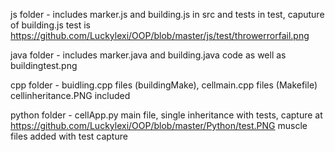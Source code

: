 js folder - includes marker.js and building.js in src and tests in test, caputure of building.js test is https://github.com/Luckylexi/OOP/blob/master/js/test/throwerrorfail.png

java folder - includes marker.java and building.java code as well as 
buildingtest.png

cpp folder - buidling.cpp files (buildingMake), cellmain.cpp files 
(Makefile) cellinheritance.PNG included

python folder - cellApp.py main file, single inheritance with tests, capture at https://github.com/Luckylexi/OOP/blob/master/Python/test.PNG
		muscle files added with test capture
